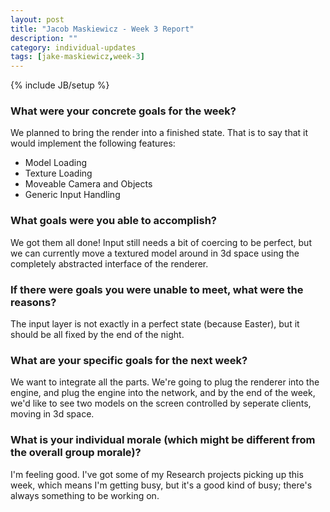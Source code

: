 ```yaml
---
layout: post
title: "Jacob Maskiewicz - Week 3 Report"
description: ""
category: individual-updates
tags: [jake-maskiewicz,week-3]
---
```

{% include JB/setup %}

### What were your concrete goals for the week?

We planned to bring the render into a finished state. That is to say that it
would implement the following features:

 - Model Loading
 - Texture Loading
 - Moveable Camera and Objects
 - Generic Input Handling

### What goals were you able to accomplish?

We got them all done! Input still needs a bit of coercing to be perfect, but we
can currently move a textured model around in 3d space using the completely
abstracted interface of the renderer.

### If there were goals you were unable to meet, what were the reasons?

The input layer is not exactly in a perfect state (because Easter), but it
should be all fixed by the end of the night.

### What are your specific goals for the next week?

We want to integrate all the parts. We're going to plug the renderer into the
engine, and plug the engine into the network, and by the end of the week, we'd
like to see two models on the screen controlled by seperate clients, moving in
3d space.

### What is your individual morale (which might be different from the overall group morale)?

I'm feeling good. I've got some of my Research projects picking up this week,
which means I'm getting busy, but it's a good kind of busy; there's always
something to be working on.
